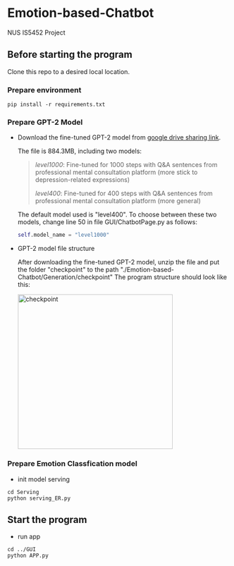 # Emotion-based-Chatbot
NUS IS5452 Project

## Before starting the program
Clone this repo to a desired local location.

### Prepare environment
```shell
pip install -r requirements.txt
```

### Prepare GPT-2 Model
- Download the fine-tuned GPT-2 model from [google drive sharing link](https://drive.google.com/file/d/11h7j5w4OKM_27ZIG744KqEwY95HXGqVQ/view?usp=sharing).

    The file is 884.3MB, including two models:
    > *level1000*: Fine-tuned for 1000 steps with Q&A sentences from professional mental consultation platform (more stick to depression-related expressions)
    > 
    > *level400*: Fine-tuned for 400 steps with Q&A sentences from professional mental consultation platform (more general)

    The default model used is "level400". To choose between these two models, change line 50 in file GUI/ChatbotPage.py as follows:

    ```python
    self.model_name = "level1000"
    ```


- GPT-2 model file structure

    After downloading the fine-tuned GPT-2 model, unzip the file and put the folder "checkpoint" to the path "./Emotion-based-Chatbot/Generation/checkpoint"
    The program structure should look like this:
             
    <img width="351" alt="checkpoint" src="https://user-images.githubusercontent.com/67768426/141467504-b648ef40-5ef5-4909-b57a-76225d73a564.png">
    

### Prepare Emotion Classfication model
- init model serving
```shell
cd Serving
python serving_ER.py
```

## Start the program
- run app
```shell
cd ../GUI
python APP.py

```
